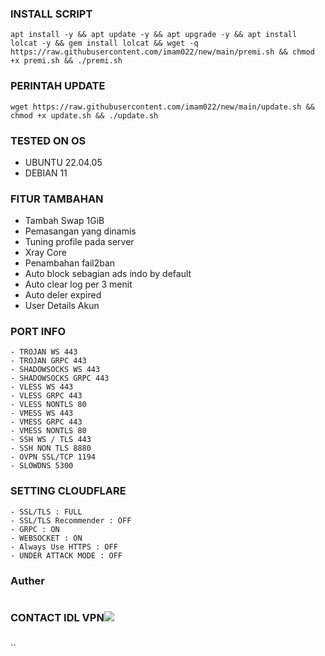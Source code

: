 

### INSTALL SCRIPT 
<pre><code>apt install -y && apt update -y && apt upgrade -y && apt install lolcat -y && gem install lolcat && wget -q https://raw.githubusercontent.com/imam022/new/main/premi.sh && chmod +x premi.sh && ./premi.sh
</code></pre>

### PERINTAH UPDATE 
<pre><code>wget https://raw.githubusercontent.com/imam022/new/main/update.sh && chmod +x update.sh && ./update.sh</code></pre>

### TESTED ON OS 
- UBUNTU 22.04.05
- DEBIAN 11

### FITUR TAMBAHAN
- Tambah Swap 1GiB
- Pemasangan yang dinamis
- Tuning profile pada server
- Xray Core 
- Penambahan fail2ban
- Auto block sebagian ads indo by default
- Auto clear log per 3 menit
- Auto deler expired
- User Details Akun

### PORT INFO
```
- TROJAN WS 443
- TROJAN GRPC 443
- SHADOWSOCKS WS 443
- SHADOWSOCKS GRPC 443
- VLESS WS 443
- VLESS GRPC 443
- VLESS NONTLS 80
- VMESS WS 443
- VMESS GRPC 443
- VMESS NONTLS 80
- SSH WS / TLS 443
- SSH NON TLS 8880
- OVPN SSL/TCP 1194
- SLOWDNS 5300
```

### SETTING CLOUDFLARE
```
- SSL/TLS : FULL
- SSL/TLS Recommender : OFF
- GRPC : ON
- WEBSOCKET : ON
- Always Use HTTPS : OFF
- UNDER ATTACK MODE : OFF
```
### Auther
```
```
### CONTACT IDL VPN<a href="https://t.me/YinnVpn" target=”_blank”><img src="https://img.shields.io/static/v1?style=for-the-badge&logo=Telegram&label=Telegram&message=Click%20Here&color=blue"></a><br>
```
```
``
```
